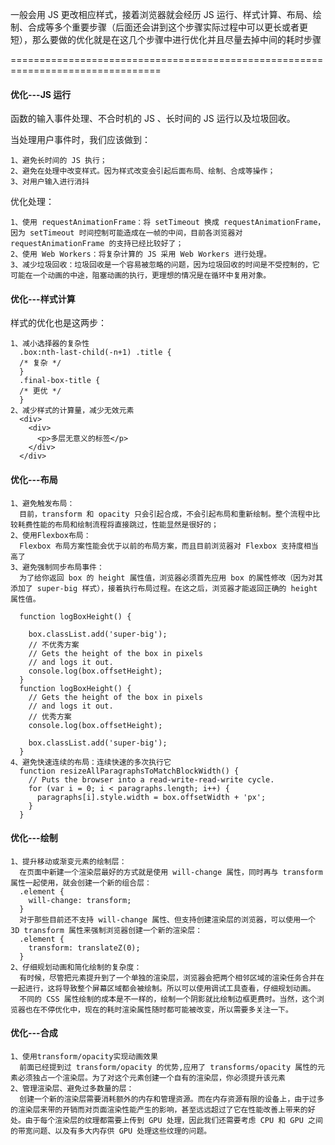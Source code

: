 一般会用 JS 更改相应样式，接着浏览器就会经历 JS 运行、样式计算、布局、绘制、合成等多个重要步骤（后面还会讲到这个步骤实际过程中可以更长或者更短），那么要做的优化就是在这几个步骤中进行优化并且尽量去掉中间的耗时步骤

================================================================================

#### 优化---JS 运行
函数的输入事件处理、不合时机的 JS 、长时间的 JS 运行以及垃圾回收。

当处理用户事件时，我们应该做到：

    1、避免长时间的 JS 执行；
    2、避免在处理中改变样式。因为样式改变会引起后面布局、绘制、合成等操作；
    3、对用户输入进行消抖

优化处理：

    1、使用 requestAnimationFrame：将 setTimeout 换成 requestAnimationFrame，因为 setTimeout 时间控制可能造成在一帧的中间，目前各浏览器对 requestAnimationFrame 的支持已经比较好了；
    2、使用 Web Workers：将复杂计算的 JS 采用 Web Workers 进行处理。
    3、减少垃圾回收：垃圾回收是一个容易被忽略的问题，因为垃圾回收的时间是不受控制的，它可能在一个动画的中途，阻塞动画的执行，更理想的情况是在循环中复用对象。


#### 优化---样式计算
样式的优化也是这两步：

    1、减小选择器的复杂性
      .box:nth-last-child(-n+1) .title {
      /* 复杂 */
      }
      .final-box-title {
      /* 更优 */
      }
    2、减少样式的计算量，减少无效元素
      <div>
        <div>
          <p>多层无意义的标签</p>
        </div>
      </div>

#### 优化---布局
    1、避免触发布局：
      目前，transform 和 opacity 只会引起合成，不会引起布局和重新绘制。整个流程中比较耗费性能的布局和绘制流程将直接跳过，性能显然是很好的；
    2、使用Flexbox布局：
      Flexbox 布局方案性能会优于以前的布局方案，而且目前浏览器对 Flexbox 支持度相当高了
    3、避免强制同步布局事件：
      为了给你返回 box 的 height 属性值，浏览器必须首先应用 box 的属性修改（因为对其添加了 super-big 样式），接着执行布局过程。在这之后，浏览器才能返回正确的 height 属性值。

      function logBoxHeight() {

        box.classList.add('super-big');
        // 不优秀方案
        // Gets the height of the box in pixels
        // and logs it out.
        console.log(box.offsetHeight);
      }
      function logBoxHeight() {
        // Gets the height of the box in pixels
        // and logs it out.
        // 优秀方案
        console.log(box.offsetHeight);

        box.classList.add('super-big');
      }
    4、避免快速连续的布局：连续快速的多次执行它
      function resizeAllParagraphsToMatchBlockWidth() {
        // Puts the browser into a read-write-read-write cycle.
        for (var i = 0; i < paragraphs.length; i++) {
          paragraphs[i].style.width = box.offsetWidth + 'px';
        }
      }

#### 优化---绘制

    1、提升移动或渐变元素的绘制层：
      在页面中新建一个渲染层最好的方式就是使用 will-change 属性，同时再与 transform 属性一起使用，就会创建一个新的组合层：
      .element {
        will-change: transform;
      }
      对于那些目前还不支持 will-change 属性、但支持创建渲染层的浏览器，可以使用一个 3D transform 属性来强制浏览器创建一个新的渲染层：
      .element {
        transform: translateZ(0);
      }
    2、仔细规划动画和简化绘制的复杂度：
      有时候，尽管把元素提升到了一个单独的渲染层，浏览器会把两个相邻区域的渲染任务合并在一起进行，这将导致整个屏幕区域都会被绘制。所以可以使用调试工具查看，仔细规划动画。
      不同的 CSS 属性绘制的成本是不一样的，绘制一个阴影就比绘制边框更费时。当然，这个浏览器也在不停优化中，现在的耗时渲染属性随时都可能被改变，所以需要多关注一下。


#### 优化---合成

    1、使用transform/opacity实现动画效果
      前面已经提到过 transform/opacity 的优势,应用了 transforms/opacity 属性的元素必须独占一个渲染层。为了对这个元素创建一个自有的渲染层，你必须提升该元素
    2、管理渲染层、避免过多数量的层：
      创建一个新的渲染层需要消耗额外的内存和管理资源。而在内存资源有限的设备上，由于过多的渲染层来带的开销而对页面渲染性能产生的影响，甚至远远超过了它在性能改善上带来的好处。由于每个渲染层的纹理都需要上传到 GPU 处理，因此我们还需要考虑 CPU 和 GPU 之间的带宽问题、以及有多大内存供 GPU 处理这些纹理的问题。
